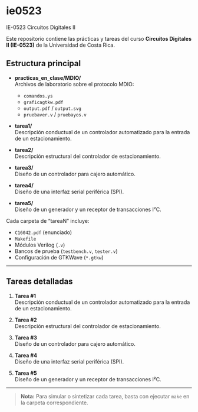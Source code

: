 # ie0523  
IE-0523 Circuitos Digitales II

Este repositorio contiene las prácticas y tareas del curso **Circuitos Digitales II (IE-0523)** de la Universidad de Costa Rica.

## Estructura principal

- **practicas_en_clase/MDIO/**  
  Archivos de laboratorio sobre el protocolo MDIO:  
  - `comandos.ys`  
  - `graficagtkw.pdf`  
  - `output.pdf` / `output.svg`  
  - `pruebaver.v` / `pruebayos.v`

- **tarea1/**  
  Descripción conductual de un controlador automatizado para la entrada de un estacionamiento.

- **tarea2/**  
  Descripción estructural del controlador de estacionamiento.

- **tarea3/**  
  Diseño de un controlador para cajero automático.

- **tarea4/**  
  Diseño de una interfaz serial periférica (SPI).

- **tarea5/**  
  Diseño de un generador y un receptor de transacciones I²C.

Cada carpeta de “tareaN” incluye:  
- `C16042.pdf` (enunciado)  
- `Makefile`  
- Módulos Verilog (`.v`)  
- Bancos de prueba (`testbench.v`, `tester.v`)  
- Configuración de GTKWave (`*.gtkw`)

---

## Tareas detalladas

1. **Tarea #1**  
   Descripción conductual de un controlador automatizado para la entrada de un estacionamiento.

2. **Tarea #2**  
   Descripción estructural del controlador de estacionamiento.

3. **Tarea #3**  
   Diseño de un controlador para cajero automático.

4. **Tarea #4**  
   Diseño de una interfaz serial periférica (SPI).

5. **Tarea #5**  
   Diseño de un generador y un receptor de transacciones I²C.

---

> **Nota:** Para simular o sintetizar cada tarea, basta con ejecutar `make` en la carpeta correspondiente.

